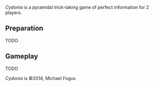 *Cydonia* is a pyramidal trick-taking game of perfect information for 2 players.

Preparation
-----------

TODO

Gameplay
--------

TODO

*Cydonia* is &copy;2014, Michael Fogus

